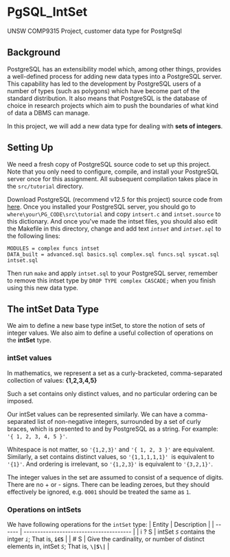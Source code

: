 # PgSQL_IntSet
UNSW COMP9315 Project, customer data type for PostgreSql

## Background

PostgreSQL has an extensibility model which, among other things, provides a well-defined process for adding new data types into a PostgreSQL server. 
This capability has led to the development by PostgreSQL users of a number of types (such as polygons) which have become part of the standard distribution. 
It also means that PostgreSQL is the database of choice in research projects which aim to push the boundaries of what kind of data a DBMS can manage.

In this project, we will add a new data type for dealing with **sets of integers**.


## Setting Up
We need a fresh copy of PostgreSQL source code to set up this project. Note that you only need to configure, compile, and install your PostgreSQL server once for this assignment. All subsequent compilation takes place in the `src/tutorial` directory. 

Download PostgreSQL (recommend v12.5 for this project) source code from [here](https://www.postgresql.org/ftp/source/v12.5/).
Once you installed your PostgreSQL server, you should go to `where\your\PG_CODE\src\tutorial` and copy `intsert.c` and `intset.source` to this dictionary.
And once you've made the intset files, you should also edit the Makefile in this directory, change and add text _`intset`_ and _`intset.sql`_ to the following lines:
```
MODULES = complex funcs intset
DATA_built = advanced.sql basics.sql complex.sql funcs.sql syscat.sql intset.sql
```
Then run `make` and apply `intset.sql` to your PostgreSQL server, remember to remove this intset type by `DROP TYPE complex CASCADE;` when you finish using this new data type.


## The intSet Data Type

We aim to define a new base type intSet, to store the notion of sets of integer values. 
We also aim to define a useful collection of operations on the **intSet** type.

### intSet values

In mathematics, we represent a set as a curly-bracketed, comma-separated collection of values: **{1,2,3,4,5}**
 
Such a set contains only distinct values, and no particular ordering can be imposed.

Our intSet values can be represented similarly. 
We can have a comma-separated list of non-negative integers, surrounded by a set of curly braces, which is presented to and by PostgreSQL as a string. 
For example: 
`'{ 1, 2, 3, 4, 5 }'`.

Whitespace is not matter, so `'{1,2,3}'` and `'{ 1, 2, 3 }'` are equivalent. 
Similarly, a set contains distinct values, so `'{1,1,1,1,1}' `is equivalent to `'{1}'`. 
And ordering is irrelevant, so `'{1,2,3}'` is equivalent to `'{3,2,1}'`.

The integer values in the set are assumed to consist of a sequence of digits. There are no + or - signs. 
There can be leading zeroes, but they should effectively be ignored, e.g. `0001` should be treated the same as `1`.

### Operations on intSets

We have following operations for the `intSet` type: 
| Entity   | Description                             |
| ------   | --------------------------------------- |
| i ? S    | intSet _`S`_ contains the intger _`i`_; That is, **`i∈S`** |
|   # S    | Give the cardinality, or number of distinct elements in, intSet _`S`_; That is, **`\|S\|`** |

